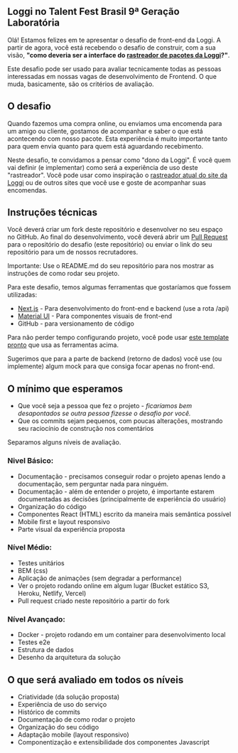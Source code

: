 ## Loggi no Talent Fest Brasil 9ª Geração Laboratória

Olá! Estamos felizes em te apresentar o desafio de front-end da Loggi. A partir de agora, você está recebendo o desafio de construir, com a sua visão, **"como deveria ser a interface do [rastreador de pacotes da Loggi](https://www.loggi.com/rastreador/)?"**.

Este desafio pode ser usado para avaliar tecnicamente todas as pessoas interessadas em nossas vagas de desenvolvimento de Frontend. O que muda, basicamente, são os critérios de avaliação.

## O desafio

Quando fazemos uma compra online, ou enviamos uma encomenda para um amigo ou cliente, gostamos de acompanhar e saber o que está acontecendo com nosso pacote. Esta experiência é muito importante tanto para quem envia quanto para quem está aguardando recebimento.

Neste desafio, te convidamos a pensar como "dono da Loggi". É você quem vai definir (e implementar) como será a experiência de uso deste "rastreador". Você pode usar como inspiração o [rastreador atual do site da Loggi](https://www.loggi.com/rastreador/) ou de outros sites que você use e goste de acompanhar suas encomendas.

## Instruções técnicas

Você deverá criar um fork deste repositório e desenvolver no seu espaço no GitHub. Ao final do desenvolvimento, você deverá abrir um [Pull Request](https://github.com/joseluizcoe/desafio-loggi-front-end/pulls) para o repositório do desafio (este repositório) ou enviar o link do seu repositório para um de nossos recrutadores.

Importante: Use o README.md do seu repositório para nos mostrar as instruções de como rodar seu projeto.

Para este desafio, temos algumas ferramentas que gostaríamos que fossem utilizadas:

- [Next.js](https://nextjs.org/) - Para desenvolvimento do front-end e backend (use a rota /api)
- [Material UI](https://mui.com/) - Para componentes visuais de front-end
- GitHub - para versionamento de código

Para não perder tempo configurando projeto, você pode usar [este template pronto](https://github.com/mui/material-ui/tree/master/examples/material-ui-nextjs) que usa as ferramentas acima.

Sugerimos que para a parte de backend (retorno de dados) você use (ou implemente) algum mock para que consiga focar apenas no front-end.

## O mínimo que esperamos

- Que você seja a pessoa que fez o projeto - _ficaríamos bem desapontados se outra pessoa fizesse o desafio por você._
- Que os commits sejam pequenos, com poucas alterações, mostrando seu raciocínio de construção nos comentários

Separamos alguns níveis de avaliação.

### Nivel Básico:

- Documentação - precisamos conseguir rodar o projeto apenas lendo a documentação, sem perguntar nada para ninguém.
- Documentação - além de entender o projeto, é importante estarem documentadas as decisões (principalmente de experiência do usuário)
- Organização do código
- Componentes React (HTML) escrito da maneira mais semântica possível
- Mobile first e layout responsivo
- Parte visual da experiência proposta

### Nível Médio:

- Testes unitários
- BEM (css)
- Aplicação de animações (sem degradar a performance)
- Ver o projeto rodando online em algum lugar (Bucket estático S3, Heroku, Netlify, Vercel)
- Pull request criado neste repositório a partir do fork

### Nível Avançado:

- Docker - projeto rodando em um container para desenvolvimento local
- Testes e2e
- Estrutura de dados
- Desenho da arquitetura da solução

## O que será avaliado em todos os níveis

- Criatividade (da solução proposta)
- Experiência de uso do serviço
- Histórico de commits
- Documentação de como rodar o projeto
- Organização do seu código
- Adaptação mobile (layout responsivo)
- Componentização e extensibilidade dos componentes Javascript
